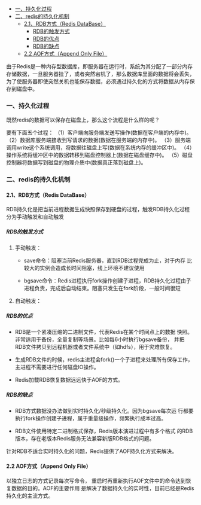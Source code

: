
- [一、持久化过程](#%e4%b8%80%e6%8c%81%e4%b9%85%e5%8c%96%e8%bf%87%e7%a8%8b)
- [二、redis的持久化机制](#%e4%ba%8credis%e7%9a%84%e6%8c%81%e4%b9%85%e5%8c%96%e6%9c%ba%e5%88%b6)
  - [2.1、RDB方式（Redis DataBase）](#21rdb%e6%96%b9%e5%bc%8fredis-database)
    - [RDB的触发方式](#rdb%e7%9a%84%e8%a7%a6%e5%8f%91%e6%96%b9%e5%bc%8f)
    - [RDB的优点](#rdb%e7%9a%84%e4%bc%98%e7%82%b9)
    - [RDB的缺点](#rdb%e7%9a%84%e7%bc%ba%e7%82%b9)
  - [2.2 AOF方式（Append Only File）](#22-aof%e6%96%b9%e5%bc%8fappend-only-file)

由于Redis是一种内存型数据库，即服务器在运行时，系统为其分配了一部分内存存储数据，一旦服务器挂了，或者突然宕机了，那么数据库里面的数据将会丢失，为了使服务器即使突然关机也能保存数据，必须通过持久化的方式将数据从内存保存到磁盘中。

### 一、持久化过程

既然redis的数据可以保存在磁盘上，那么这个流程是什么样的呢？

要有下面五个过程：
（1）客户端向服务端发送写操作(数据在客户端的内存中)。
（2）数据库服务端接收到写请求的数据(数据在服务端的内存中)。
（3）服务端调用write这个系统调用，将数据往磁盘上写(数据在系统内存的缓冲区中)。
（4）操作系统将缓冲区中的数据转移到磁盘控制器上(数据在磁盘缓存中)。
（5）磁盘控制器将数据写到磁盘的物理介质中(数据真正落到磁盘上)。

### 二、redis的持久化机制

#### 2.1、RDB方式（Redis DataBase）

RDB持久化是把当前进程数据生成快照保存到硬盘的过程，触发RDB持久化过程分为手动触发和自动触发
##### RDB的触发方式
1. 手动触发：
   - save命令：阻塞当前Redis服务器，直到RDB过程完成为止，对于内存 比较大的实例会造成长时间阻塞，线上环境不建议使用

   - bgsave命令：Redis进程执行fork操作创建子进程，RDB持久化过程由子 进程负责，完成后自动结束。阻塞只发生在fork阶段，一般时间很短

2. 自动触发：



##### RDB的优点
- RDB是一个紧凑压缩的二进制文件，代表Redis在某个时间点上的数据 快照。非常适用于备份，全量复制等场景。比如每6小时执行bgsave备份， 并把RDB文件拷贝到远程机器或者文件系统中（如hdfs），用于灾难恢复。

- 生成RDB文件的时候，redis主进程会fork()一个子进程来处理所有保存工作，主进程不需要进行任何磁盘IO操作。

- Redis加载RDB恢复数据远远快于AOF的方式。

##### RDB的缺点
- RDB方式数据没办法做到实时持久化/秒级持久化。因为bgsave每次运 行都要执行fork操作创建子进程，属于重量级操作，频繁执行成本过高。

- RDB文件使用特定二进制格式保存，Redis版本演进过程中有多个格式 的RDB版本，存在老版本Redis服务无法兼容新版RDB格式的问题。

针对RDB不适合实时持久化的问题，Redis提供了AOF持久化方式来解决。


#### 2.2 AOF方式（Append Only File）

以独立日志的方式记录每次写命令， 重启时再重新执行AOF文件中的命令达到恢复数据的目的。AOF的主要作用 是解决了数据持久化的实时性，目前已经是Redis持久化的主流方式。

